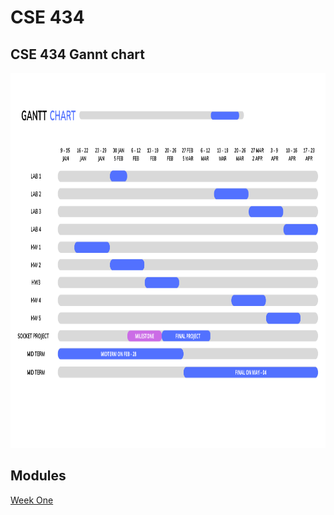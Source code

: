 # CSE 434

<h2>CSE 434 Gannt chart</h2>
<a href="https://www.canva.com/design/DAFXMSEI1Nc/-Tg_dWL-wu7jn-QMgizYog/edit">
 <img src="./chart.png" alt="Project Gannt Chart" title="Project Gannt Chart" style="width: 1000px; height: 600px;" />
 </a> 
 
## Modules 
[Week One](https://github.com/berrios96sean/CSE-434/tree/main/Week_One)
